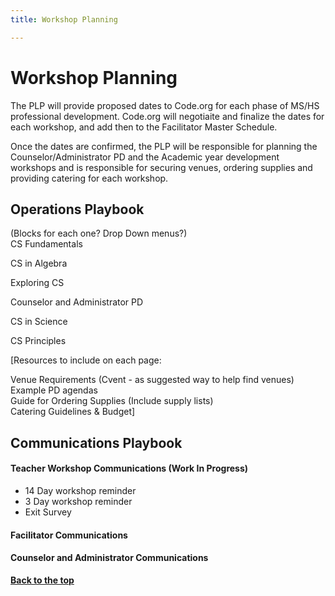 ```yaml
---
title: Workshop Planning

---
```

<a id="top"></a>

# Workshop Planning

The PLP will provide proposed dates to Code.org for each phase of MS/HS professional development. Code.org will negotiaite and finalize the dates for each workshop, and add then to the Facilitator Master Schedule.

Once the dates are confirmed, the PLP will be responsible for planning the Counselor/Administrator PD and the Academic year development workshops and is responsible for securing venues, ordering supplies and providing catering for each workshop.  

## Operations Playbook
(Blocks for each one? Drop Down menus?)<br/>
CS Fundamentals

CS in Algebra

Exploring CS

Counselor and 
Administrator PD

CS in Science

CS Principles

[Resources to include on each page:<br/>

Venue Requirements (Cvent - as suggested way to help find venues)<br/>
Example PD agendas<br/> 
Guide for Ordering Supplies (Include supply lists)<br/>
Catering Guidelines & Budget] <br/>

## Communications Playbook

#### Teacher Workshop Communications (Work In Progress)

- 14 Day workshop reminder<br/>
- 3 Day workshop reminder<br/>
- Exit Survey<br/>

#### Facilitator Communications

#### Counselor and Administrator Communications



[**Back to the top**](#top)




